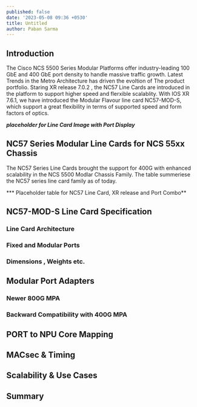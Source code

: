 ```yaml
---
published: false
date: '2023-05-08 09:36 +0530'
title: Untitled
author: Paban Sarma
---
```

## Introduction

The Cisco NCS 5500 Series Modular Platforms offer industry-leading 100 GbE and 400 GbE port density to handle massive traffic growth. Latest Trends in the Metro Architecture has driven the evoltion of The product portfolio. Staring XR release 7.0.2 , the NC57 Line Cards are introduced in the platform to support higher speed and flerxible scalablity. With IOS XR 7.6.1, we have introduced the Modular Flavour line card NC57-MOD-S, which support a great flexibility in terms of supported speed and form factors of optics. 

***placeholder for Line Card Image with Port Display***

## NC57 Series  Modular Line Cards for NCS 55xx Chassis
The NC57 Series Line Cards brought the support for 400G with enhanced scalability in the NCS 5500 Modlar Chassis Family. The table summeriese the NC57 series line card family as of today. 


*** Placeholder table for NC57 Line Card, XR release and Port Combo**


## NC57-MOD-S Line Card Specification


### Line Card Architecture
### Fixed and Modular Ports
### Dimensions , Weights etc.

## Modular Port Adapters

### Newer 800G MPA
### Backward Compatibility with 400G MPA
## PORT to NPU Core Mapping
## MACsec & Timing 
## Scalability & Use Cases

## Summary
